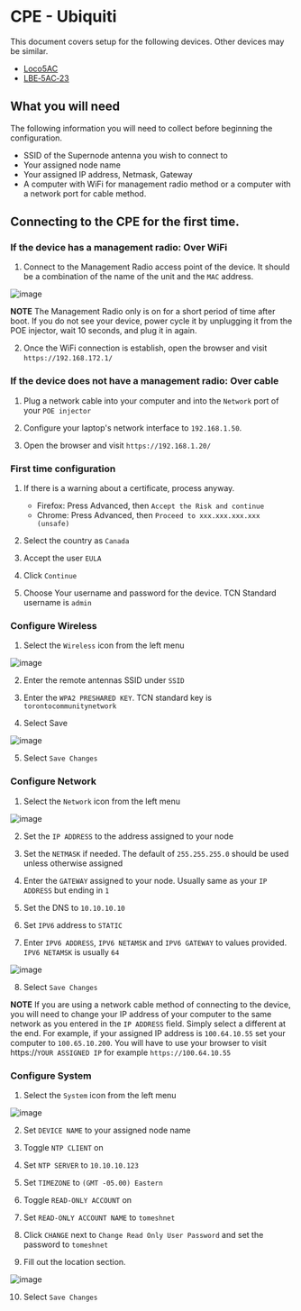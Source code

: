# CPE - Ubiquiti

This document covers setup for the following devices. Other devices may be similar.

- [Loco5AC](https://www.ui.com/airmax/nanostation-ac/)
- [LBE‑5AC‑23](https://www.ui.com/airmax/litebeam-ac/)

## What you will need

The following information you will need to collect before beginning  the configuration.

- SSID of the Supernode antenna you wish to connect to
- Your assigned node name
- Your assigned IP address, Netmask, Gateway
- A computer with WiFi for management radio method or a computer with a network port for cable method.


## Connecting to the CPE for the first time.

### If the device has a management radio: Over WiFi

1. Connect to the Management Radio access point of the device. It should be a combination of the name of the unit and the `MAC` address.

![image](./images/hardware-cpe-management-wifi.jpg)

**NOTE** The Management Radio only is on for a short period of time after boot. If you do not see your device, power cycle it by unplugging it from the POE injector, wait 10 seconds, and plug it in again.

2. Once the WiFi connection is establish, open the browser and visit `https://192.168.172.1/`

### If the device does not have a management radio: Over cable

1. Plug a network cable into your computer and into the `Network` port of your `POE injector`

2. Configure your laptop's network interface to `192.168.1.50`.

3. Open the browser and visit `https://192.168.1.20/`

### First time configuration

1. If there is a warning about a certificate, process anyway.
    - Firefox: Press Advanced, then `Accept the Risk and continue`
    - Chrome: Press Advanced, then `Proceed to xxx.xxx.xxx.xxx (unsafe)`

2. Select the country as `Canada`

3. Accept the user `EULA`

4. Click `Continue`

5. Choose Your username and password for the device. TCN Standard username is `admin`

### Configure Wireless

1. Select the `Wireless` icon from the left menu

![image](./images/hardware-cpe-wireless-menu-item.jpg)

2. Enter the remote antennas SSID under `SSID`

3. Enter the `WPA2 PRESHARED KEY`. TCN standard key is `torontocommunitynetwork`

4. Select Save

![image](./images/hardware-cpe-config-wireless.jpg)

5. Select `Save Changes`

### Configure Network

1. Select the `Network` icon from the left menu

![image](./images/hardware-cpe-network-menu-item.jpg)

2. Set the `IP ADDRESS` to the address assigned to your node

3. Set the `NETMASK` if needed. The default of `255.255.255.0` should be used unless otherwise assigned

4. Enter the `GATEWAY` assigned to your node. Usually same as your `IP ADDRESS` but ending in `1`

5. Set the DNS to `10.10.10.10`

6. Set `IPV6` address to `STATIC`

7. Enter `IPV6 ADDRESS`, `IPV6 NETAMSK` and `IPV6 GATEWAY` to values provided. `IPV6 NETAMSK` is usually `64`

![image](./images/hardware-cpe-config-network.jpg)

8. Select `Save Changes`

**NOTE** If you are using a network cable method of connecting to the device, you will need to change your IP address of your computer to the same network as you entered in the `IP ADDRESS` field. Simply select a different at the end. For example, if your assigned IP address is `100.64.10.55` set your computer to `100.65.10.200`. You will have to use your browser to visit https://`YOUR ASSIGNED IP` for example `https://100.64.10.55`

### Configure System

1. Select the `System` icon from the left menu

![image](./images/hardware-cpe-system-menu-item.jpg)

2. Set `DEVICE NAME` to your assigned node name

3. Toggle `NTP CLIENT` on

4. Set `NTP SERVER` to `10.10.10.123`

5. Set `TIMEZONE` to `(GMT -05.00) Eastern`

6. Toggle `READ-ONLY ACCOUNT` on

7. Set `READ-ONLY ACCOUNT NAME` to `tomeshnet`

8. Click `CHANGE` next to `Change Read Only User Password` and set the password to `tomeshnet`

9. Fill out the location section.

![image](./images/hardware-cpe-config-system.jpg)

10. Select `Save Changes`

